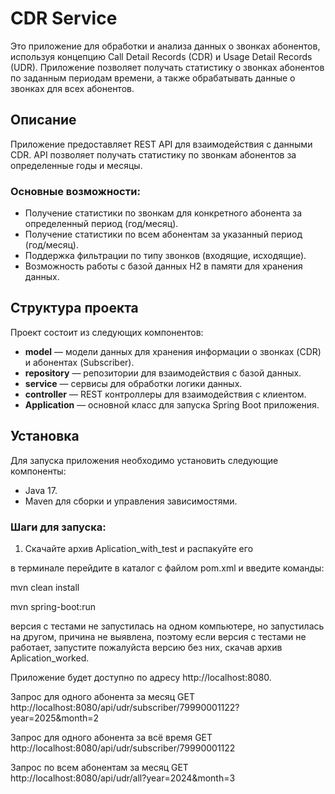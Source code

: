 # CDR Service

Это приложение для обработки и анализа данных о звонках абонентов, используя концепцию Call Detail Records (CDR) и Usage Detail Records (UDR). Приложение позволяет получать статистику о звонках абонентов по заданным периодам времени, а также обрабатывать данные о звонках для всех абонентов.

## Описание

Приложение предоставляет REST API для взаимодействия с данными CDR. API позволяет получать статистику по звонкам абонентов за определенные годы и месяцы.

### Основные возможности:
- Получение статистики по звонкам для конкретного абонента за определенный период (год/месяц).
- Получение статистики по всем абонентам за указанный период (год/месяц).
- Поддержка фильтрации по типу звонков (входящие, исходящие).
- Возможность работы с базой данных H2 в памяти для хранения данных.

## Структура проекта

Проект состоит из следующих компонентов:
- **model** — модели данных для хранения информации о звонках (CDR) и абонентах (Subscriber).
- **repository** — репозитории для взаимодействия с базой данных.
- **service** — сервисы для обработки логики данных.
- **controller** — REST контроллеры для взаимодействия с клиентом.
- **Application** — основной класс для запуска Spring Boot приложения.

## Установка

Для запуска приложения необходимо установить следующие компоненты:
- Java 17.
- Maven для сборки и управления зависимостями.

### Шаги для запуска:
1. Скачайте архив Aplication_with_test и распакуйте его

  в терминале перейдите в каталог с файлом pom.xml и введите команды:

mvn clean install

mvn spring-boot:run



версия с тестами не запустилась на одном компьютере, но запустилась на другом, причина не выявлена, поэтому если версия с тестами не работает, запустите пожалуйста версию без них, скачав архив Aplication_worked.



Приложение будет доступно по адресу http://localhost:8080.

Запрос для одного абонента за месяц
GET http://localhost:8080/api/udr/subscriber/79990001122?year=2025&month=2

Запрос для одного абонента за всё время
GET http://localhost:8080/api/udr/subscriber/79990001122

Запрос по всем абонентам за месяц
GET http://localhost:8080/api/udr/all?year=2024&month=3
